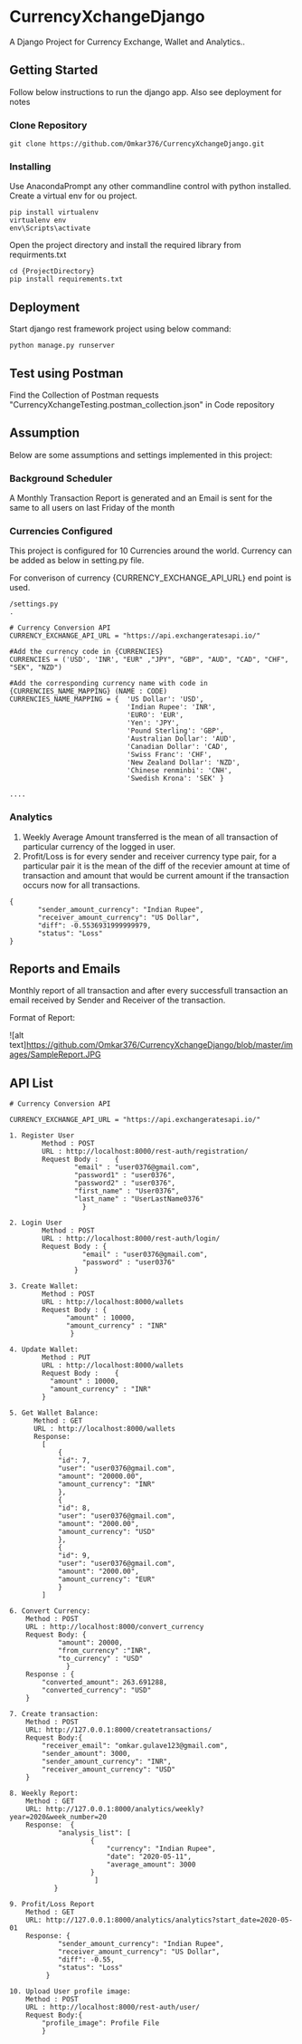 # CurrencyXchangeDjango
A Django Project for Currency Exchange, Wallet and Analytics..

## Getting Started
Follow below instructions to run the django app. Also see deployment for notes
### Clone Repository
```
git clone https://github.com/Omkar376/CurrencyXchangeDjango.git
```
### Installing

Use AnacondaPrompt any other commandline control with python installed. Create a virtual env for ou project.

```
pip install virtualenv
virtualenv env
env\Scripts\activate
```

Open the project directory and install the required library from requirments.txt

```
cd {ProjectDirectory}
pip install requirements.txt
```

## Deployment

Start django rest framework project using below command:
```
python manage.py runserver
```

## Test using Postman

Find the Collection of Postman requests "CurrencyXchangeTesting.postman_collection.json" in Code repository 

## Assumption

Below are some assumptions and settings implemented in this project:

### Background Scheduler

A Monthly Transaction Report is generated and an Email is sent for the same to all users on last Friday of the month

### Currencies Configured

This project is configured for 10 Currencies around the world. Currency can be added as below in setting.py file.


For converison of currency {CURRENCY_EXCHANGE_API_URL} end point is used.

```
/settings.py
.

# Currency Conversion API
CURRENCY_EXCHANGE_API_URL = "https://api.exchangeratesapi.io/"

#Add the currency code in {CURRENCIES}
CURRENCIES = ('USD', 'INR', "EUR" ,"JPY", "GBP", "AUD", "CAD", "CHF", "SEK", "NZD")

#Add the corresponding currency name with code in {CURRENCIES_NAME_MAPPING} (NAME : CODE)
CURRENCIES_NAME_MAPPING = {  'US Dollar': 'USD',
                             'Indian Rupee': 'INR',
                             'EURO': 'EUR',
                             'Yen': 'JPY',
                             'Pound Sterling': 'GBP',
                             'Australian Dollar': 'AUD',
                             'Canadian Dollar': 'CAD',
                             'Swiss Franc': 'CHF',
                             'New Zealand Dollar': 'NZD',
                             'Chinese renminbi': 'CNH',
                             'Swedish Krona': 'SEK' }

....
```
### Analytics

1. Weekly Average Amount transferred is the mean of all transaction of particular currency of the logged in user.
2. Profit/Loss is for every sender and receiver currency type pair, for a particular pair it is the mean of the diff of the recevier amount at time of transaction and amount that would be current amount if the transaction occurs now for all transactions.
 ```
 {
        "sender_amount_currency": "Indian Rupee",
        "receiver_amount_currency": "US Dollar",
        "diff": -0.5536931999999979,
        "status": "Loss"
 }
```

## Reports and Emails

Monthly report of all transaction and after every successfull transaction an email received by Sender and Receiver of the transaction.

Format of Report:

![alt text]https://github.com/Omkar376/CurrencyXchangeDjango/blob/master/images/SampleReport.JPG

## API List
```
# Currency Conversion API

CURRENCY_EXCHANGE_API_URL = "https://api.exchangeratesapi.io/"

1. Register User 
	    Method : POST
	    URL : http://localhost:8000/rest-auth/registration/
	    Request Body :    {
				"email" : "user0376@gmail.com",
				"password1" : "user0376",
				"password2" : "user0376",
				"first_name" : "User0376",
				"last_name" : "UserLastName0376"
			      }

2. Login User
	    Method : POST
	    URL : http://localhost:8000/rest-auth/login/
	    Request Body : {
			      "email" : "user0376@gmail.com",
			      "password" : "user0376"
			    }
    
3. Create Wallet:
	    Method : POST
	    URL : http://localhost:8000/wallets
	    Request Body : {
			  "amount" : 10000,
			  "amount_currency" : "INR"
			   }
        
4. Update Wallet:
	    Method : PUT
	    URL : http://localhost:8000/wallets
	    Request Body :    {
		  "amount" : 10000,
		  "amount_currency" : "INR"
		}
	
5. Get Wallet Balance:
	  Method : GET
	  URL : http://localhost:8000/wallets
	  Response:
		[
		    {
			"id": 7,
			"user": "user0376@gmail.com",
			"amount": "20000.00",
			"amount_currency": "INR"
		    },
		    {
			"id": 8,
			"user": "user0376@gmail.com",
			"amount": "2000.00",
			"amount_currency": "USD"
		    },
		    {
			"id": 9,
			"user": "user0376@gmail.com",
			"amount": "2000.00",
			"amount_currency": "EUR"
		    }
		]

6. Convert Currency:
	Method : POST
	URL : http://localhost:8000/convert_currency
	Request Body: {
			"amount": 20000,
			"from_currency" :"INR",
			"to_currency" : "USD"
		      }
	Response : {
	    "converted_amount": 263.691288,
	    "converted_currency": "USD"
	}

7. Create transaction:
	Method : POST
	URL: http://127.0.0.1:8000/createtransactions/
	Request Body:{		
		"receiver_email": "omkar.gulave123@gmail.com",
		"sender_amount": 3000,
		"sender_amount_currency": "INR",
		"receiver_amount_currency": "USD"
	}

8. Weekly Report:
	Method : GET
	URL: http://127.0.0.1:8000/analytics/weekly?year=2020&week_number=20
	Response:  {
		    "analysis_list": [
					{
					    "currency": "Indian Rupee",
					    "date": "2020-05-11",
					    "average_amount": 3000
					}
				     ]
		   }

9. Profit/Loss Report 
	Method : GET
	URL: http://127.0.0.1:8000/analytics/analytics?start_date=2020-05-01
	Response: {
			"sender_amount_currency": "Indian Rupee",
			"receiver_amount_currency": "US Dollar",
			"diff": -0.55,
			"status": "Loss"
		 }
		
10. Upload User profile image:
	Method : POST
	URL : http://localhost:8000/rest-auth/user/
	Request Body:{		
		"profile_image": Profile File
		}
